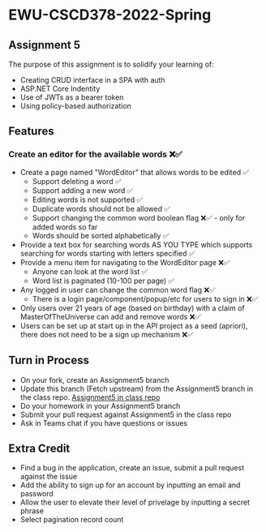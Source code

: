 # EWU-CSCD378-2022-Spring

## Assignment 5

The purpose of this assignment is to solidify your learning of:

- Creating CRUD interface in a SPA with auth
- ASP.NET Core Indentity
- Use of JWTs as a bearer token
- Using policy-based authorization

## Features

### Create an editor for the available words ❌✅
  - Create a page named "WordEditor" that allows words to be edited ✅
    - Support deleting a word ✅
    - Support adding a new word ✅
    - Editing words is not supported ✅
    - Duplicate words should not be allowed ✅
    - Support changing the common word boolean flag ❌✅ - only for added words so far
    - Words should be sorted alphabetically ✅
  - Provide a text box for searching words AS YOU TYPE which supports searching for words starting with letters specified ✅
  - Provide a menu item for navigating to the WordEditor page ❌✅
    - Anyone can look at the word list ✅
    - Word list is paginated (10-100 per page) ✅
  - Any logged in user can change the common word flag ❌✅
    - There is a login page/component/popup/etc for users to sign in ❌✅
  - Only users over 21 years of age (based on birthday) with a claim of MasterOfTheUniverse can add and remove words ❌✅
  - Users can be set up at start up in the API project as a seed (apriori), there does not need to be a sign up mechanism ❌✅

## Turn in Process

- On your fork, create an Assignment5 branch
- Update this branch (Fetch upstream) from the Assignment5 branch in the class repo. [Assignment5 in class repo](https://github.com/IntelliTect-Samples/EWU-CSCD379-2022-Spring/tree/Assignment5)
- Do your homework in your Assignment5 branch
- Submit your pull request against Assignment5 in the class repo
- Ask in Teams chat if you have questions or issues

## Extra Credit

- Find a bug in the application, create an issue, submit a pull request against the issue
- Add the ability to sign up for an account by inputting an email and password
- Allow the user to elevate their level of privelage by inputting a secret phrase
- Select pagination record count
